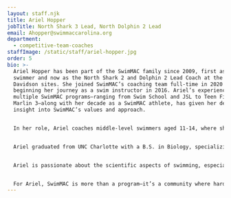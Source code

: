 ```yaml
---
layout: staff.njk
title: Ariel Hopper
jobTitle: North Shark 3 Lead, North Dolphin 2 Lead
email: Ahopper@swimmaccarolina.org
department:
  - competitive-team-coaches
staffImage: /static/staff/ariel-hopper.jpg
order: 5
bio: >-
  Ariel Hopper has been part of the SwimMAC family since 2009, first as a
  swimmer and now as the North Shark 2 and Dolphin 2 Lead Coach at the HFFA and
  Davidson sites. She joined SwimMAC’s coaching team full-time in 2020 after
  beginning her journey as a swim instructor in 2016. Ariel’s experience in
  multiple SwimMAC programs—ranging from Swim School and JSL to Teen Fit and
  Marlin 3—along with her decade as a SwimMAC athlete, has given her deep
  insight into SwimMAC’s values and approach.


  In her role, Ariel coaches middle-level swimmers aged 11-14, where she focuses on developing their technical skills and helping them master racing strategies to build a foundation for long-term success. She writes training plans and structures practices tailored to the unique needs of each swimmer, fostering an environment where athletes can grow and thrive.


  Ariel graduated from UNC Charlotte with a B.S. in Biology, specializing in human anatomy, and her science background is evident in her coaching. She combines a technical approach with a compassionate and adaptable coaching style, tailoring her support to meet each swimmer where they are. Ariel’s background as a chemistry teaching assistant and personal tutor further aids her ability to teach and connect with young athletes. Her coaching philosophy centers on building resilience and adaptability, guiding swimmers through both successes and challenges. Ariel draws inspiration from her own experience as an athlete, having overcome multiple knee surgeries, which taught her the value of patience, adaptability, and trusting the process.


  Ariel is passionate about the scientific aspects of swimming, especially in underwater techniques and breath control, and is currently working on innovative methods to improve swimmers’ underwater abilities. Her ultimate goal is to foster a love for the sport that extends beyond competition, helping swimmers stay engaged and avoid burnout.


  For Ariel, SwimMAC is more than a program—it’s a community where hard work and growth are celebrated. She volunteers with Beds for Kids, bringing the same spirit of support and empathy to her work outside the pool. Ariel is inspired daily by her swimmers and mentors, including Roy-Allan Burch and Kathy McKee, who remind her to make time for loved ones and live with purpose.
---
```

